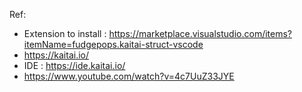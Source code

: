 



Ref: 
- Extension to install : https://marketplace.visualstudio.com/items?itemName=fudgepops.kaitai-struct-vscode
- https://kaitai.io/
- IDE : https://ide.kaitai.io/
- https://www.youtube.com/watch?v=4c7UuZ33JYE
